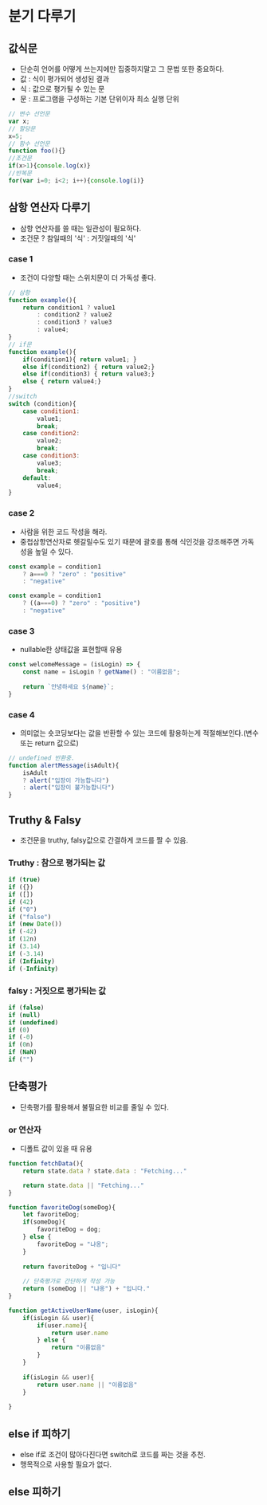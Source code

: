 # 분기 다루기

## 값식문
- 단순히 언어를 어떻게 쓰는지에만 집중하지말고 그 문법 또한 중요하다. 
- 값 : 식이 평가되어 생성된 결과
- 식 : 값으로 평가될 수 있는 문
- 문 : 프로그램을 구성하는 기본 단위이자 최소 실행 단위
```jsx
// 변수 선언문
var x;
// 할당문
x=5;
// 함수 선언문
function foo(){}
//조건문
if(x>1){console.log(x)}
//반복문
for(var i=0; i<2; i++){console.log(i)}
```

## 삼항 연산자 다루기
- 삼항 연산자를 쓸 때는 일관성이 필요하다.
- 조건문 ? 참일때의 '식' : 거짓일때의 '식'

### case 1
- 조건이 다양할 때는 스위치문이 더 가독성 좋다.
```jsx
// 삼항
function example(){
    return condition1 ? value1
        : condition2 ? value2
        : condition3 ? value3
        : value4;
}
// if문
function example(){
    if(condition1){ return value1; }
    else if(condition2) { return value2;}
    else if(condition3) { return value3;}
    else { return value4;}
}
//switch
switch (condition){
    case condition1:
        value1;
        break;
    case condition2:
        value2;
        break;
    case condition3:
        value3;
        break;
    default:
        value4;
}
```

### case 2
- 사람을 위한 코드 작성을 해라.
- 중첩삼항연산자로 헷갈릴수도 있기 때문에 괄호를 통해 식인것을 강조해주면 가독성을 높일 수 있다.
```jsx
const example = condition1
    ? a===0 ? "zero" : "positive"
    : "negative"

const example = condition1
    ? ((a===0) ? "zero" : "positive")
    : "negative"
```

### case 3
- nullable한 상태값을 표현할때 유용
```jsx
const welcomeMessage = (isLogin) => {
    const name = isLogin ? getName() : "이름없음";
    
    return `안녕하세요 ${name}`;
}
```
### case 4
- 의미없는 숏코딩보다는 값을 반환할 수 있는 코드에 활용하는게 적절해보인다.(변수 또는 return 값으로)
```jsx
// undefined 반환중.
function alertMessage(isAdult){
    isAdult
    ? alert("입장이 가능합니다")
    : alert("입장이 불가능합니다")
}
```


## Truthy & Falsy
- 조건문을 truthy, falsy값으로 간결하게 코드를 짤 수 있음.
### Truthy : 참으로 평가되는 값
```jsx
if (true)
if ({})
if ([])
if (42)
if ("0")
if ("false")
if (new Date())
if (-42)
if (12n)
if (3.14)
if (-3.14)
if (Infinity)
if (-Infinity)
```
### falsy : 거짓으로 평가되는 값
```jsx
if (false)
if (null)
if (undefined)
if (0)
if (-0)
if (0n)
if (NaN)
if ("")
```

## 단축평가
- 단축평가를 활용해서 불필요한 비교를 줄일 수 있다.
### or 연산자
- 디폴트 값이 있을 때 유용
```jsx
function fetchData(){
    return state.data ? state.data : "Fetching..."

    return state.data || "Fetching..."
}
```

```jsx
function favoriteDog(someDog){
    let favoriteDog;
    if(someDog){
        favoriteDog = dog;
    } else {
        favoriteDog = "냐옹";
    }
    
    return favoriteDog + "입니다" 
    
    // 단축평가로 간단하게 작성 가능
    return (someDog || "냐옹") + "입니다."
}
```

```jsx
function getActiveUserName(user, isLogin){
    if(isLogin && user){
        if(user.name){
            return user.name
        } else {
            return "이름없음"
        }
    }
    
    if(isLogin && user){
        return user.name || "이름없음"
    }
    
}
```

## else if 피하기
- else if로 조건이 많아다진다면 switch로 코드를 짜는 것을 추천.
- 맹목적으로 사용할 필요가 없다.

## else 피하기

